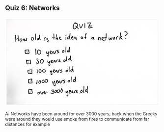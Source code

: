 ## Quiz 6: Networks

![alt text](./media/quiz-06-network-idea.JPG "idea of a network")

A: Networks have been around for over 3000 years, back when the Greeks were around they would use smoke from fires to communicate from far distances for example

